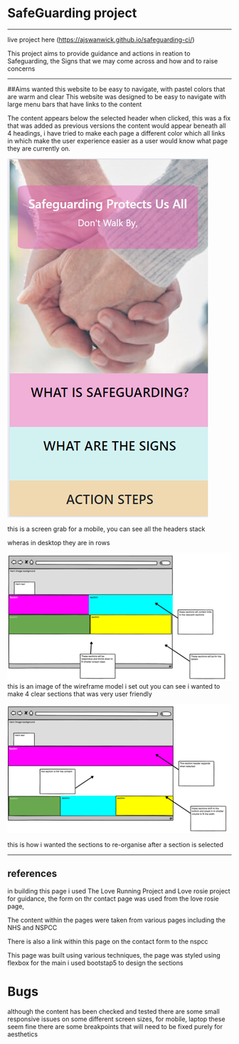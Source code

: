 # SafeGuarding project
---

live project here (https://ajswanwick.github.io/safeguarding-ci/)

This project aims to provide guidance and actions in reation to Safeguarding, the Signs that we may come across and 
how and to raise concerns 


---
##Aims
 wanted this website to be easy to navigate, with pastel colors that are warm and clear
 This website was designed to be easy to navigate with large menu bars that have links to the content

 The content appears below the selected header when clicked, 
 this was a fix that was added as previous versions the content would appear beneath all 4 headings, 
 i have tried to make each page a different color which all links in which make the user experience easier as a user would know what page they are currently on. 

 ![alt text](image.png)

 this is a screen grab for a mobile, you can see all the headers stack 

wheras in desktop they are in rows



![alt text](image-2.png)
this is an image of the wireframe model i set out you can see i wanted to make 4 clear sections that was very user friendly

![alt text](image-3.png)

this is how i wanted the sections to re-organise after a section is selected 


----
## references 
in building this page i used The Love Running Project and Love rosie project for guidance, the form on thr contact page was used from the love rosie page, 

The content within the pages were taken from various pages including the NHS and NSPCC

There is also a link within this page on the contact form to the nspcc 

This page was built using various techniques, 
the page was styled using flexbox for the main
i used bootstap5 to design the sections 




# Bugs

although the content has been checked and tested there are some small responsive issues on some different screen sizes, for mobile, laptop these seem fine there are some breakpoints that will need to be fixed purely for aesthetics



